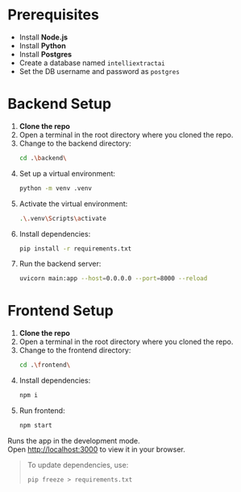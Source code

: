 # Prerequisites

- Install **Node.js**
- Install **Python**
- Install **Postgres**
- Create a database named `intelliextractai`
- Set the DB username and password as `postgres`

# Backend Setup

1. **Clone the repo**
2. Open a terminal in the root directory where you cloned the repo.
3. Change to the backend directory:
   ```sh
   cd .\backend\
   ```
4. Set up a virtual environment:
   ```sh
   python -m venv .venv
   ```
5. Activate the virtual environment:
   ```sh
   .\.venv\Scripts\activate
   ```
6. Install dependencies:
   ```sh
   pip install -r requirements.txt
   ```
7. Run the backend server:
   ```sh
   uvicorn main:app --host=0.0.0.0 --port=8000 --reload
   ```

# Frontend Setup

1. **Clone the repo**
2. Open a terminal in the root directory where you cloned the repo.
3. Change to the frontend directory:
   ```sh
   cd .\frontend\
   ```
4. Install dependencies:
   ```sh
   npm i
   ```
5. Run frontend:
   ```sh
   npm start
   ```

Runs the app in the development mode.\
Open [http://localhost:3000](http://localhost:3000) to view it in your browser.

> To update dependencies, use:
>
> ```sh
> pip freeze > requirements.txt
> ```
